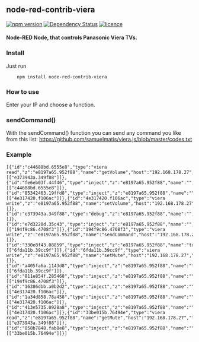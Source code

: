 ## node-red-contrib-viera
[![npm version](https://badge.fury.io/js/node-red-contrib-viera.svg)](https://badge.fury.io/js/node-red-contrib-viera)
[![Dependency Status](https://david-dm.org/coolchip/node-red-contrib-viera.svg)](https://david-dm.org/coolchip/node-red-contrib-viera)
[![licence](https://img.shields.io/npm/l/express.svg)](https://www.npmjs.com/package/node-red-contrib-viera)

#### Node-RED Node, that controls Panasonic Viera TVs.

### Install
Just run
```
    npm install node-red-contrib-viera
```

### How to use
Enter your IP and choose a function.

### sendCommand()

With the sendCommand() function you can send any command you like from this list:
https://github.com/samuelmatis/viera.js/blob/master/codes.txt

### Example
```text
[{"id":"c44688bd.6555e8","type":"viera read","z":"e8197a65.952f88","name":"getVolume","host":"192.168.178.27","function":"getVolume","x":310,"y":40,"wires":[["e373943a.349f88"]]},{"id":"fe6eb03f.44f46","type":"inject","z":"e8197a65.952f88","name":"","topic":"","payload":"","payloadType":"str","repeat":"","crontab":"","once":false,"x":110,"y":40,"wires":[["c44688bd.6555e8"]]},{"id":"85342463.19ffd8","type":"inject","z":"e8197a65.952f88","name":"","topic":"","payload":"10","payloadType":"str","repeat":"","crontab":"","once":false,"x":110,"y":140,"wires":[["4e317420.f106ac"]]},{"id":"4e317420.f106ac","type":"viera write","z":"e8197a65.952f88","name":"setVolume","host":"192.168.178.27","function":"setVolume","x":310,"y":140,"wires":[]},{"id":"e373943a.349f88","type":"debug","z":"e8197a65.952f88","name":"","active":true,"console":"false","complete":"false","x":490,"y":40,"wires":[]},{"id":"e7d3220d.35c43","type":"inject","z":"e8197a65.952f88","name":"","topic":"","payload":"info","payloadType":"str","repeat":"","crontab":"","once":false,"x":110,"y":320,"wires":[["194f9c86.4708f3"]]},{"id":"194f9c86.4708f3","type":"viera write","z":"e8197a65.952f88","name":"sendCommand","host":"192.168.178.27","function":"sendCommand","x":300,"y":320,"wires":[]},{"id":"330e8f43.08859","type":"inject","z":"e8197a65.952f88","name":"true","topic":"","payload":"true","payloadType":"bool","repeat":"","crontab":"","once":false,"x":110,"y":420,"wires":[["6fda11b.39cc9f"]]},{"id":"6fda11b.39cc9f","type":"viera write","z":"e8197a65.952f88","name":"setMute","host":"192.168.178.27","function":"setMute","x":280,"y":420,"wires":[]},{"id":"a405fa6a.1143d8","type":"inject","z":"e8197a65.952f88","name":"false","topic":"","payload":"false","payloadType":"bool","repeat":"","crontab":"","once":false,"x":110,"y":460,"wires":[["6fda11b.39cc9f"]]},{"id":"811e854f.285468","type":"inject","z":"e8197a65.952f88","name":"","topic":"","payload":"power","payloadType":"str","repeat":"","crontab":"","once":false,"x":110,"y":360,"wires":[["194f9c86.4708f3"]]},{"id":"16386dbb.a0b2d2","type":"inject","z":"e8197a65.952f88","name":"","topic":"","payload":"15","payloadType":"str","repeat":"","crontab":"","once":false,"x":110,"y":180,"wires":[["4e317420.f106ac"]]},{"id":"1a34d858.78a458","type":"inject","z":"e8197a65.952f88","name":"","topic":"","payload":"20","payloadType":"str","repeat":"","crontab":"","once":false,"x":110,"y":220,"wires":[["4e317420.f106ac"]]},{"id":"413e5735.0928a8","type":"inject","z":"e8197a65.952f88","name":"","topic":"","payload":"25","payloadType":"str","repeat":"","crontab":"","once":false,"x":110,"y":260,"wires":[["4e317420.f106ac"]]},{"id":"33be015b.76494e","type":"viera read","z":"e8197a65.952f88","name":"getMute","host":"192.168.178.27","function":"getMute","x":300,"y":80,"wires":[["e373943a.349f88"]]},{"id":"858b7848.fab8e8","type":"inject","z":"e8197a65.952f88","name":"","topic":"","payload":"","payloadType":"str","repeat":"","crontab":"","once":false,"x":110,"y":80,"wires":[["33be015b.76494e"]]}]
```
